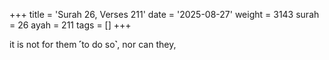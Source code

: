 +++
title = 'Surah 26, Verses 211'
date = '2025-08-27'
weight = 3143
surah = 26
ayah = 211
tags = []
+++

it is not for them ˹to do so˺, nor can they,